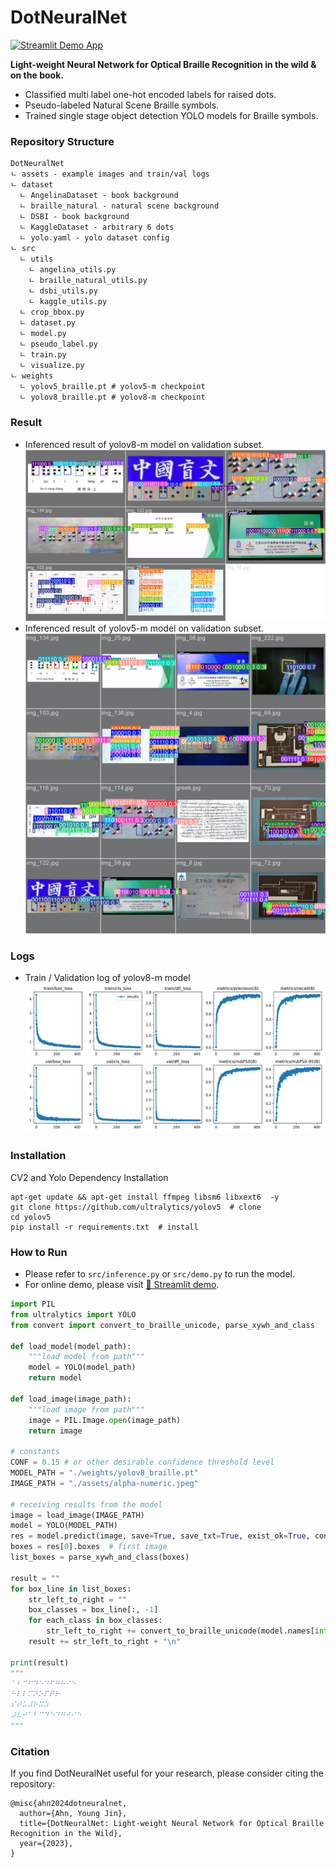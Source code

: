 # DotNeuralNet

[![Streamlit Demo App](https://static.streamlit.io/badges/streamlit_badge_black_white.svg)](https://huggingface.co/spaces/snoop2head/braille-detection)

**Light-weight Neural Network for Optical Braille Recognition in the wild & on the book.**

- Classified multi label one-hot encoded labels for raised dots.
- Pseudo-labeled Natural Scene Braille symbols.
- Trained single stage object detection YOLO models for Braille symbols.

### Repository Structure

```
DotNeuralNet
ㄴ assets - example images and train/val logs
ㄴ dataset
  ㄴ AngelinaDataset - book background
  ㄴ braille_natural - natural scene background
  ㄴ DSBI - book background
  ㄴ KaggleDataset - arbitrary 6 dots
  ㄴ yolo.yaml - yolo dataset config
ㄴ src
  ㄴ utils
    ㄴ angelina_utils.py
    ㄴ braille_natural_utils.py
    ㄴ dsbi_utils.py
    ㄴ kaggle_utils.py
  ㄴ crop_bbox.py
  ㄴ dataset.py
  ㄴ model.py
  ㄴ pseudo_label.py
  ㄴ train.py
  ㄴ visualize.py
ㄴ weights
  ㄴ yolov5_braille.pt # yolov5-m checkpoint
  ㄴ yolov8_braille.pt # yolov8-m checkpoint
```

### Result

- Inferenced result of yolov8-m model on validation subset.
  ![yolov8 img](./assets/result_yolov8.png)
- Inferenced result of yolov5-m model on validation subset.
  ![yolov5 img](./assets/result_yolov5.png)

### Logs

- Train / Validation log of yolov8-m model
  ![yolov8 log](./assets/log_yolov8_long.png)

### Installation

CV2 and Yolo Dependency Installation

```shell
apt-get update && apt-get install ffmpeg libsm6 libxext6  -y
git clone https://github.com/ultralytics/yolov5  # clone
cd yolov5
pip install -r requirements.txt  # install
```

### How to Run

- Please refer to `src/inference.py` or `src/demo.py` to run the model.
- For online demo, please visit [🔗 Streamlit demo](https://huggingface.co/spaces/snoop2head/braille-detection).

```python
import PIL
from ultralytics import YOLO
from convert import convert_to_braille_unicode, parse_xywh_and_class

def load_model(model_path):
    """load model from path"""
    model = YOLO(model_path)
    return model

def load_image(image_path):
    """load image from path"""
    image = PIL.Image.open(image_path)
    return image

# constants
CONF = 0.15 # or other desirable confidence threshold level
MODEL_PATH = "./weights/yolov8_braille.pt"
IMAGE_PATH = "./assets/alpha-numeric.jpeg"

# receiving results from the model
image = load_image(IMAGE_PATH)
model = YOLO(MODEL_PATH)
res = model.predict(image, save=True, save_txt=True, exist_ok=True, conf=CONF)
boxes = res[0].boxes  # first image
list_boxes = parse_xywh_and_class(boxes)

result = ""
for box_line in list_boxes:
    str_left_to_right = ""
    box_classes = box_line[:, -1]
    for each_class in box_classes:
        str_left_to_right += convert_to_braille_unicode(model.names[int(each_class)])
    result += str_left_to_right + "\n"

print(result)
"""
⠁⠃⠉⠋⠙⠑⠙⠋⠛⠓⠊⠑
⠓⠇⠇⠍⠝⠕⠏⠟⠗
⠎⠞⠥⠼⠗⠭⠵
⠼⠧⠚⠁⠃⠉⠙⠑⠙⠛⠚⠊⠑
"""

```

### Citation

If you find DotNeuralNet useful for your research, please consider citing the repository:

```
@misc{ahn2024dotneuralnet,
  author={Ahn, Young Jin},
  title={DotNeuralNet: Light-weight Neural Network for Optical Braille Recognition in the Wild},
  year={2023},
}
```
